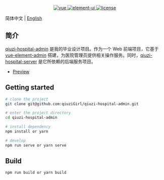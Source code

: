 <p align="center">
  <a href="https://github.com/vuejs/vue">
    <img src="https://img.shields.io/badge/vue-2.6.11-brightgreen.svg" alt="vue" >
  </a>
  <a href="https://github.com/ElemeFE/element">
    <img src="https://img.shields.io/badge/element--ui-2.15.1-brightgreen.svg" alt="element-ui">
  </a>
  <a href="https://github.com/qiuziGirl/qiuzi-hospital-admin/blob/master/LICENSE">
    <img src="https://img.shields.io/github/license/mashape/apistatus.svg" alt="license">
  </a>
</p>

简体中文 | [English](./README.md)

## 简介

[qiuzi-hospital-admin](https://github.com/qiuziGirl/qiuzi-hospital-admin) 是我的毕业设计项目。作为一个 Web 前端项目，它基于 [vue-element-admin](https://github.com/PanJiaChen/vue-element-admin) 搭建，为医院管理员提供相关操作服务。同时，[qiuzi-hospital-server](https://github.com/qiuziGirl/qiuzi-hospital-server) 是它所依赖的后端服务项目。

- [Preview](https://hospital.qiuzi.fun)

## Getting started

```bash
# clone the project
git clone git@github.com:qiuziGirl/qiuzi-hospital-admin.git

# enter the project directory
cd qiuzi-hospital-admin

# install dependency
npm install or yarn 

# develop
npm run serve or yarn serve
```

## Build

```bash
npm run build or yarn build
```